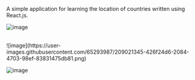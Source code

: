A simple application for learning the location of countries written using React.js.
<br />

![image](https://user-images.githubusercontent.com/65293987/209021447-26231644-6dcb-47d0-87db-09bcc2ea72be.png)


<br />
![image](https://user-images.githubusercontent.com/65293987/209021345-426f24d6-2084-4703-98ef-83831475db81.png)

![image](https://user-images.githubusercontent.com/65293987/209021592-a6098bb5-5607-4462-bb0f-262f05acc4b1.png)

<br />
